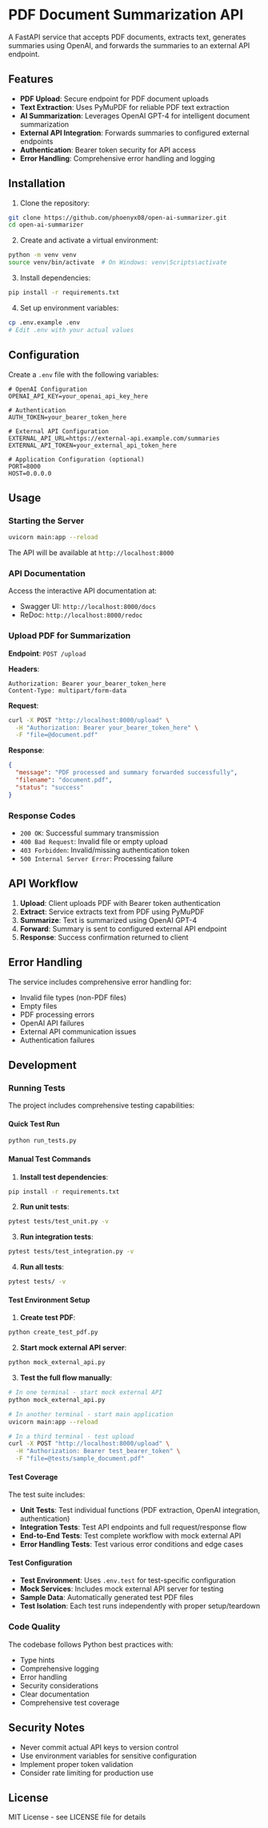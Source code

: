 # PDF Document Summarization API

A FastAPI service that accepts PDF documents, extracts text, generates summaries using OpenAI, and forwards the summaries to an external API endpoint.

## Features

- **PDF Upload**: Secure endpoint for PDF document uploads
- **Text Extraction**: Uses PyMuPDF for reliable PDF text extraction
- **AI Summarization**: Leverages OpenAI GPT-4 for intelligent document summarization
- **External API Integration**: Forwards summaries to configured external endpoints
- **Authentication**: Bearer token security for API access
- **Error Handling**: Comprehensive error handling and logging

## Installation

1. Clone the repository:
```bash
git clone https://github.com/phoenyx08/open-ai-summarizer.git
cd open-ai-summarizer
```

2. Create and activate a virtual environment:
```bash
python -m venv venv
source venv/bin/activate  # On Windows: venv\Scripts\activate
```

3. Install dependencies:
```bash
pip install -r requirements.txt
```

4. Set up environment variables:
```bash
cp .env.example .env
# Edit .env with your actual values
```

## Configuration

Create a `.env` file with the following variables:

```env
# OpenAI Configuration
OPENAI_API_KEY=your_openai_api_key_here

# Authentication
AUTH_TOKEN=your_bearer_token_here

# External API Configuration
EXTERNAL_API_URL=https://external-api.example.com/summaries
EXTERNAL_API_TOKEN=your_external_api_token_here

# Application Configuration (optional)
PORT=8000
HOST=0.0.0.0
```

## Usage

### Starting the Server

```bash
uvicorn main:app --reload
```

The API will be available at `http://localhost:8000`

### API Documentation

Access the interactive API documentation at:
- Swagger UI: `http://localhost:8000/docs`
- ReDoc: `http://localhost:8000/redoc`

### Upload PDF for Summarization

**Endpoint**: `POST /upload`

**Headers**:
```
Authorization: Bearer your_bearer_token_here
Content-Type: multipart/form-data
```

**Request**:
```bash
curl -X POST "http://localhost:8000/upload" \
  -H "Authorization: Bearer your_bearer_token_here" \
  -F "file=@document.pdf"
```

**Response**:
```json
{
  "message": "PDF processed and summary forwarded successfully",
  "filename": "document.pdf",
  "status": "success"
}
```

### Response Codes

- `200 OK`: Successful summary transmission
- `400 Bad Request`: Invalid file or empty upload
- `403 Forbidden`: Invalid/missing authentication token
- `500 Internal Server Error`: Processing failure

## API Workflow

1. **Upload**: Client uploads PDF with Bearer token authentication
2. **Extract**: Service extracts text from PDF using PyMuPDF
3. **Summarize**: Text is summarized using OpenAI GPT-4
4. **Forward**: Summary is sent to configured external API endpoint
5. **Response**: Success confirmation returned to client

## Error Handling

The service includes comprehensive error handling for:
- Invalid file types (non-PDF files)
- Empty files
- PDF processing errors
- OpenAI API failures
- External API communication issues
- Authentication failures

## Development

### Running Tests

The project includes comprehensive testing capabilities:

#### Quick Test Run
```bash
python run_tests.py
```

#### Manual Test Commands

1. **Install test dependencies**:
```bash
pip install -r requirements.txt
```

2. **Run unit tests**:
```bash
pytest tests/test_unit.py -v
```

3. **Run integration tests**:
```bash
pytest tests/test_integration.py -v
```

4. **Run all tests**:
```bash
pytest tests/ -v
```

#### Test Environment Setup

1. **Create test PDF**:
```bash
python create_test_pdf.py
```

2. **Start mock external API server**:
```bash
python mock_external_api.py
```

3. **Test the full flow manually**:
```bash
# In one terminal - start mock external API
python mock_external_api.py

# In another terminal - start main application
uvicorn main:app --reload

# In a third terminal - test upload
curl -X POST "http://localhost:8000/upload" \
  -H "Authorization: Bearer test_bearer_token" \
  -F "file=@tests/sample_document.pdf"
```

#### Test Coverage

The test suite includes:
- **Unit Tests**: Test individual functions (PDF extraction, OpenAI integration, authentication)
- **Integration Tests**: Test API endpoints and full request/response flow
- **End-to-End Tests**: Test complete workflow with mock external API
- **Error Handling Tests**: Test various error conditions and edge cases

#### Test Configuration

- **Test Environment**: Uses `.env.test` for test-specific configuration
- **Mock Services**: Includes mock external API server for testing
- **Sample Data**: Automatically generated test PDF files
- **Test Isolation**: Each test runs independently with proper setup/teardown

### Code Quality

The codebase follows Python best practices with:
- Type hints
- Comprehensive logging
- Error handling
- Security considerations
- Clear documentation
- Comprehensive test coverage

## Security Notes

- Never commit actual API keys to version control
- Use environment variables for sensitive configuration
- Implement proper token validation
- Consider rate limiting for production use

## License

MIT License - see LICENSE file for details
